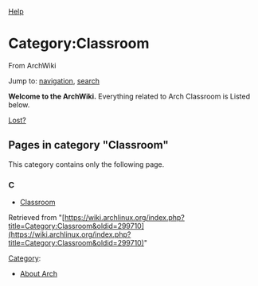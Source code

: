 [Help](//www.mediawiki.org/wiki/Special:MyLanguage/Help:Categories)

# Category:Classroom

From ArchWiki

Jump to: [navigation](#column-one), [search](#searchInput)

**Welcome to the ArchWiki.** Everything related to Arch Classroom is Listed below.

[Lost?](/index.php/Main_page "Main page")

## Pages in category "Classroom"

This category contains only the following page.

### C

*   [Classroom](/index.php/Classroom "Classroom")

Retrieved from "[https://wiki.archlinux.org/index.php?title=Category:Classroom&oldid=299710](https://wiki.archlinux.org/index.php?title=Category:Classroom&oldid=299710)"

[Category](/index.php/Special:Categories "Special:Categories"):

*   [About Arch](/index.php/Category:About_Arch "Category:About Arch")
